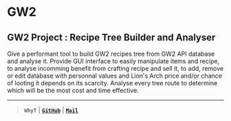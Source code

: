 GW2
===

GW2 Project : Recipe Tree Builder and Analyser
----------------------------------------------
Give a performant tool to build GW2 recipes tree from GW2 API database and analyse it.
Provide GUI interface to easily manipulate items and recipe, to analyse incomming benefit from crafting recipe and sell it, to add, remove or edit database with personnal values and Lion's Arch price and/or chance of looting it depends on its scarcity.
Analyse every tree route to determine which will be the most cost and time effective.


----------------------------------------------------

> **`WhyT`** | **[`GitHub`][0]** | **[`Mail`][1]**

[0]: https://github.com/WhyTSwag "My WhyT GitHub"
[1]: mailto:whyt.swag@gmail.com?subject=[Contact&nbsp;from&nbsp;Stackedit.io]&body=E-mail&nbsp;sent&nbsp;from&nbsp;Stacked.io&nbsp;signature. "Mail Me"